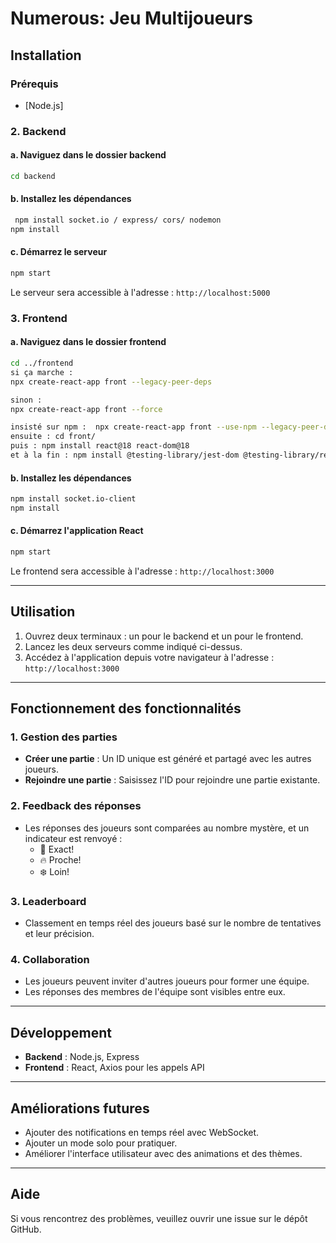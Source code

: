 # Numerous: Jeu Multijoueurs

## Installation

### Prérequis
- [Node.js]

### 2. Backend
#### a. Naviguez dans le dossier backend
```bash
cd backend
```

#### b. Installez les dépendances
```bash
 npm install socket.io / express/ cors/ nodemon 
npm install
```

#### c. Démarrez le serveur
```bash
npm start
```

Le serveur sera accessible à l'adresse : `http://localhost:5000`

### 3. Frontend
#### a. Naviguez dans le dossier frontend
```bash
cd ../frontend
si ça marche : 
npx create-react-app front --legacy-peer-deps

sinon : 
npx create-react-app front --force

insisté sur npm :  npx create-react-app front --use-npm --legacy-peer-deps
ensuite : cd front/
puis : npm install react@18 react-dom@18
et à la fin : npm install @testing-library/jest-dom @testing-library/react @testing-library/user-event web-vitals


```

#### b. Installez les dépendances
```bash
npm install socket.io-client
npm install
```

#### c. Démarrez l'application React
```bash
npm start
```

Le frontend sera accessible à l'adresse : `http://localhost:3000`

---

## Utilisation

1. Ouvrez deux terminaux : un pour le backend et un pour le frontend.
2. Lancez les deux serveurs comme indiqué ci-dessus.
3. Accédez à l'application depuis votre navigateur à l'adresse : `http://localhost:3000`

---

## Fonctionnement des fonctionnalités

### 1. Gestion des parties
- **Créer une partie** : Un ID unique est généré et partagé avec les autres joueurs.
- **Rejoindre une partie** : Saisissez l'ID pour rejoindre une partie existante.

### 2. Feedback des réponses
- Les réponses des joueurs sont comparées au nombre mystère, et un indicateur est renvoyé :
  - 🎉 Exact!
  - 🔥 Proche!
  - ❄️ Loin!

### 3. Leaderboard
- Classement en temps réel des joueurs basé sur le nombre de tentatives et leur précision.

### 4. Collaboration
- Les joueurs peuvent inviter d'autres joueurs pour former une équipe.
- Les réponses des membres de l'équipe sont visibles entre eux.

---

## Développement
- **Backend** : Node.js, Express
- **Frontend** : React, Axios pour les appels API

---

## Améliorations futures
- Ajouter des notifications en temps réel avec WebSocket.
- Ajouter un mode solo pour pratiquer.
- Améliorer l'interface utilisateur avec des animations et des thèmes.

---

## Aide
Si vous rencontrez des problèmes, veuillez ouvrir une issue sur le dépôt GitHub.


